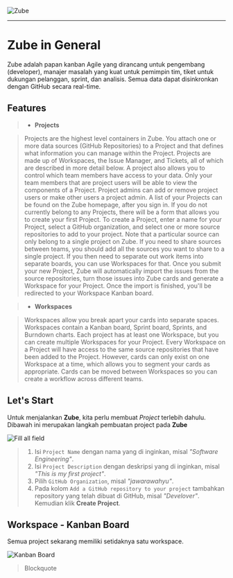 
![Zube](https://zube.io/images/45001cebe04ef1725a03259b174cf3a6.combo_blue.svg)


---

# Zube in General

  Zube adalah papan kanban Agile yang dirancang untuk pengembang (developer), manajer masalah yang kuat untuk pemimpin tim, tiket untuk dukungan pelanggan, sprint, dan analisis. Semua data dapat disinkronkan dengan GitHub secara real-time.


## Features

> * **Projects**
>

>  Projects are the highest level containers in Zube. You attach one or more data sources (GitHub Repositories) to a Project and that defines what information you can manage within the Project. Projects are made up of Workspaces, the Issue Manager, and Tickets, all of which are described in more detail below. A project also allows you to control which team members have access to your data. Only your team members that are project users will be able to view the components of a Project. Project admins can add or remove project users or make other users a project admin. A list of your Projects can be found on the Zube homepage, after you sign in. If you do not currently belong to any Projects, there will be a form that allows you to create your first Project.
> To create a Project, enter a name for your Project, select a GitHub organization, and select one or more source repositories to add to your project. Note that a particular source can only belong to a single project on Zube. If you need to share sources between teams, you should add all the sources you want to share to a single project. If you then need to separate out work items into separate boards, you can use Workspaces for that. Once you submit your new Project, Zube will automatically import the issues from the source repositories, turn those issues into Zube cards and generate a Workspace for your Project. Once the import is finished, you'll be redirected to your Workspace Kanban board.
> 

> * **Workspaces**
>

>  Workspaces allow you break apart your cards into separate spaces. Workspaces contain a Kanban board, Sprint board, Sprints, and Burndown charts. Each project has at least one Workspace, but you can create multiple Workspaces for your Project. Every Workspace on a Project will have access to the same source repositories that have been added to the Project. However, cards can only exist on one Workspace at a time, which allows you to segment your cards as appropriate. Cards can be moved between Workspaces so you can create a workflow across different teams.

## Let's Start

Untuk menjalankan **Zube**, kita perlu membuat *Project* terlebih dahulu. Dibawah ini merupakan langkah pembuatan project pada **Zube**

![Fill all field](https://lh3.googleusercontent.com/-OBksglMHMLk/WFcv_PkVS6I/AAAAAAAAAPM/c-KJ4UcmvSM5nKuV4neN0MQZvVWIlB-qQCLcB/s0/5.png "5.png")

> 1. Isi `Project Name` dengan nama yang di inginkan, misal _"Software Engineering"_.
> 2. Isi `Project Description` dengan deskripsi yang di inginkan, misal _"This is my first project"_.
> 3. Pilih `GitHub Organization`, misal _"jawarawahyu"_.
> 4. Pada kolom `Add a GitHub repository to your project` tambahkan repository yang telah dibuat di GitHub, misal _"Develover"_. Kemudian klik **Create Project**.


## Workspace - Kanban Board

Semua project sekarang memiliki setidaknya satu workspace.

![Kanban Board](https://lh3.googleusercontent.com/-kkVwErY3Bbs/WFc5VrCNaoI/AAAAAAAAAP0/xYNQ6QuESxQFo2370jul1gcvSb_M-lB4QCLcB/s0/6.png "6.png")

> Blockquote
